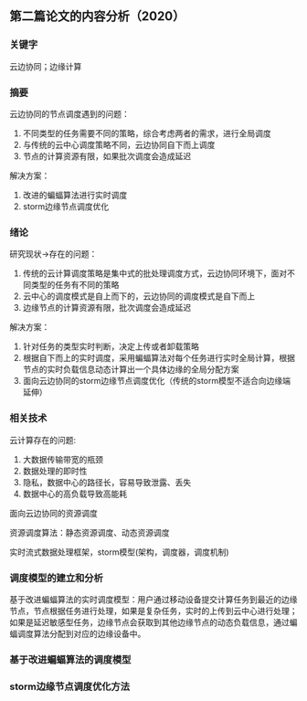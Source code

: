 ## 第二篇论文的内容分析（2020）

### 关键字

云边协同；边缘计算

### 摘要

云边协同的节点调度遇到的问题：

1. 不同类型的任务需要不同的策略，综合考虑两者的需求，进行全局调度
2. 与传统的云中心调度策略不同，云边协同自下而上调度
3. 节点的计算资源有限，如果批次调度会造成延迟

解决方案：

1. 改进的蝙蝠算法进行实时调度
2. storm边缘节点调度优化

### 绪论

 研究现状→存在的问题：

1. 传统的云计算调度策略是集中式的批处理调度方式，云边协同环境下，面对不同类型的任务有不同的策略
2. 云中心的调度模式是自上而下的，云边协同的调度模式是自下而上
3. 边缘节点的计算资源有限，批次调度会造成延迟

 解决方案：

1. 针对任务的类型实时判断，决定上传或者卸载策略
2. 根据自下而上的实时调度，采用蝙蝠算法对每个任务进行实时全局计算，根据节点的实时负载信息动态计算出一个具体边缘的全局分配方案
3.  面向云边协同的storm边缘节点调度优化（传统的storm模型不适合向边缘端延伸）

### 相关技术

云计算存在的问题:

1. 大数据传输带宽的瓶颈
2. 数据处理的即时性
3. 隐私，数据中心的路径长，容易导致泄露、丢失
4. 数据中心的高负载导致高能耗

面向云边协同的资源调度

资源调度算法：静态资源调度、动态资源调度

实时流式数据处理框架，storm模型(架构，调度器，调度机制)

### 调度模型的建立和分析

基于改进蝙蝠算法的实时调度模型：用户通过移动设备提交计算任务到最近的边缘节点，节点根据任务进行处理，如果是复杂任务，实时的上传到云中心进行处理；如果是延迟敏感型任务，边缘节点会获取到其他边缘节点的动态负载信息，通过蝙蝠调度算法分配到对应的边缘设备中。

### 基于改进蝙蝠算法的调度模型

### storm边缘节点调度优化方法





